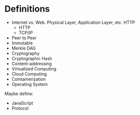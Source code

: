 # Definitions

- Internet vs. Web. Physical Layer, Application Layer, etc. HTTP
  - HTTP
  - TCP/IP
- Peer to Peer
- Immutable
- Merkle DAG
- Cryptography
- Cryptographic Hash
- Content-addressing
- Virtualized Computing
- Cloud Computing
- Cointainerization
- Operating System

Maybe define:
- JavaScript
- Protocol
